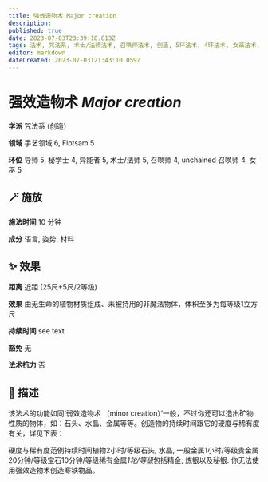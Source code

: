 ```yaml
---
title: 强效造物术 Major creation
description: 
published: true
date: 2023-07-03T23:39:18.813Z
tags: 法术, 咒法系, 术士/法师法术, 召唤师法术, 创造, 5环法术, 4环法术, 女巫法术, 秘学士法术, unchained 召唤师法术, 异能者法术, 导师法术, 手艺领域, flotsam
editor: markdown
dateCreated: 2023-07-03T21:43:10.059Z
---
```


# **强效造物术** *Major creation*

**学派** 咒法系 (创造) 

**领域** 手艺领域 6, Flotsam 5

**环位** 导师 5, 秘学士 4, 异能者 5, 术士/法师 5, 召唤师 4, unchained 召唤师 4, 女巫 5

## 🪄 施放

**施法时间** 10 分钟

**成分** 语言, 姿势, 材料

## ✨ 效果  

**距离** 近距 (25尺+5尺/2等级) 

**效果** 由无生命的植物材质组成、未被持用的非魔法物体，体积至多为每等级1立方尺 

**持续时间** see text 

**豁免** 无

**法术抗力** 否

## 📖 描述

该法术的功能如同‘弱效造物术 （minor creation）’一般，不过你还可以造出矿物性质的物体，如：石头、水晶、金属等等。创造物的持续时间跟它的硬度与稀有度有关，详见下表：

 硬度与稀有度范例持续时间植物2小时/等级石头, 水晶, 一般金属1小时/等级贵金属20分钟/等级宝石10分钟/等级稀有金属*1轮/等级*包括精金, 炼银以及秘银. 你无法使用强效造物术创造寒铁物品。 
    